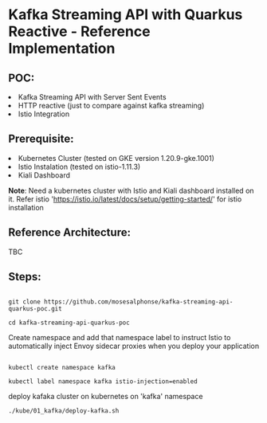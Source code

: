 
# Kafka Streaming API with Quarkus Reactive - Reference Implementation

## POC:

<li>
Kafka Streaming API with Server Sent Events
  <li>
HTTP reactive (just to compare against kafka streaming)
    <li>
Istio Integration

## Prerequisite:

 <li>
Kubernetes Cluster (tested on GKE version 1.20.9-gke.1001)
   <li>
Istio Instalation (tested on istio-1.11.3)
     <li>
Kiali Dashboard

**Note**: Need a kubernetes cluster with Istio and Kiali dashboard installed on it. Refer istio 'https://istio.io/latest/docs/setup/getting-started/' for istio installation

##  Reference Architecture:

TBC

##  Steps:

```
    
git clone https://github.com/mosesalphonse/kafka-streaming-api-quarkus-poc.git

cd kafka-streaming-api-quarkus-poc

```
Create namespace and add that namespace label to instruct Istio to automatically inject Envoy sidecar proxies when you deploy your application
       
```
  
kubectl create namespace kafka

kubectl label namespace kafka istio-injection=enabled

```
deploy kafaka cluster on kubernetes on 'kafka' namespace
       
``` 
./kube/01_kafka/deploy-kafka.sh

```

